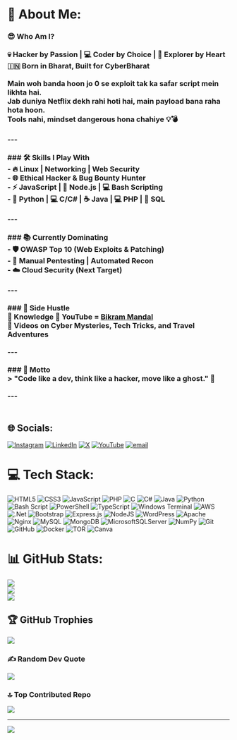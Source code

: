 # 💫 About Me:
### 😎 Who Am I?<br><br>💀 Hacker by Passion | 💻 Coder by Choice | 🎒 Explorer by Heart  <br>🇮🇳 Born in Bharat, Built for CyberBharat  <br><br>Main woh banda hoon jo **0** se **exploit** tak ka safar script mein likhta hai.  <br>Jab duniya Netflix dekh rahi hoti hai, main payload bana raha hota hoon.  <br>Tools nahi, **mindset** dangerous hona chahiye 💡💣  <br><br>---<br><br>### 🛠️ Skills I Play With<br>- 🔥 Linux | Networking | Web Security<br>- 🌐 Ethical Hacker & Bug Bounty Hunter<br>- ⚡ JavaScript | 🚀 Node.js | 💻 Bash Scripting<br>- 🐍 Python | 💻 C/C# | ☕ Java | 💻 PHP | 🐘 SQL<br><br>---<br><br>### 📚 Currently Dominating<br>- 🛡️ OWASP Top 10 (Web Exploits & Patching)<br>- 🧠 Manual Pentesting | Automated Recon<br>- ☁️ Cloud Security (Next Target)<br><br>---<br><br>### 🎥 Side Hustle<br>🧠 Knowledge 🔗 YouTube = [Bikram Mandal](https://www.youtube.com/@bikrammandal10101)  <br>🎥 Videos on **Cyber Mysteries**, **Tech Tricks**, and **Travel Adventures**<br><br>---<br><br>### 💬 Motto<br>> "Code like a dev, think like a hacker, move like a ghost." 👻<br><br>---<br><br>


## 🌐 Socials:
[![Instagram](https://img.shields.io/badge/Instagram-%23E4405F.svg?logo=Instagram&logoColor=white)](https://instagram.com/bikrammandal10101) [![LinkedIn](https://img.shields.io/badge/LinkedIn-%230077B5.svg?logo=linkedin&logoColor=white)](https://linkedin.com/in/bikrammandal10101) [![X](https://img.shields.io/badge/X-black.svg?logo=X&logoColor=white)](https://x.com/bikrammandal10101) [![YouTube](https://img.shields.io/badge/YouTube-%23FF0000.svg?logo=YouTube&logoColor=white)](https://youtube.com/@bikrammandal10101) [![email](https://img.shields.io/badge/Email-D14836?logo=gmail&logoColor=white)](mailto:bikrammandal10101@gmail.com) 

# 💻 Tech Stack:
![HTML5](https://img.shields.io/badge/html5-%23E34F26.svg?style=for-the-badge&logo=html5&logoColor=white) ![CSS3](https://img.shields.io/badge/css3-%231572B6.svg?style=for-the-badge&logo=css3&logoColor=white) ![JavaScript](https://img.shields.io/badge/javascript-%23323330.svg?style=for-the-badge&logo=javascript&logoColor=%23F7DF1E) ![PHP](https://img.shields.io/badge/php-%23777BB4.svg?style=for-the-badge&logo=php&logoColor=white) ![C](https://img.shields.io/badge/c-%2300599C.svg?style=for-the-badge&logo=c&logoColor=white) ![C#](https://img.shields.io/badge/c%23-%23239120.svg?style=for-the-badge&logo=csharp&logoColor=white) ![Java](https://img.shields.io/badge/java-%23ED8B00.svg?style=for-the-badge&logo=openjdk&logoColor=white) ![Python](https://img.shields.io/badge/python-3670A0?style=for-the-badge&logo=python&logoColor=ffdd54) ![Bash Script](https://img.shields.io/badge/bash_script-%23121011.svg?style=for-the-badge&logo=gnu-bash&logoColor=white) ![PowerShell](https://img.shields.io/badge/PowerShell-%235391FE.svg?style=for-the-badge&logo=powershell&logoColor=white) ![TypeScript](https://img.shields.io/badge/typescript-%23007ACC.svg?style=for-the-badge&logo=typescript&logoColor=white) ![Windows Terminal](https://img.shields.io/badge/Windows%20Terminal-%234D4D4D.svg?style=for-the-badge&logo=windows-terminal&logoColor=white) ![AWS](https://img.shields.io/badge/AWS-%23FF9900.svg?style=for-the-badge&logo=amazon-aws&logoColor=white) ![.Net](https://img.shields.io/badge/.NET-5C2D91?style=for-the-badge&logo=.net&logoColor=white) ![Bootstrap](https://img.shields.io/badge/bootstrap-%238511FA.svg?style=for-the-badge&logo=bootstrap&logoColor=white) ![Express.js](https://img.shields.io/badge/express.js-%23404d59.svg?style=for-the-badge&logo=express&logoColor=%2361DAFB) ![NodeJS](https://img.shields.io/badge/node.js-6DA55F?style=for-the-badge&logo=node.js&logoColor=white) ![WordPress](https://img.shields.io/badge/WordPress-%23117AC9.svg?style=for-the-badge&logo=WordPress&logoColor=white) ![Apache](https://img.shields.io/badge/apache-%23D42029.svg?style=for-the-badge&logo=apache&logoColor=white) ![Nginx](https://img.shields.io/badge/nginx-%23009639.svg?style=for-the-badge&logo=nginx&logoColor=white) ![MySQL](https://img.shields.io/badge/mysql-4479A1.svg?style=for-the-badge&logo=mysql&logoColor=white) ![MongoDB](https://img.shields.io/badge/MongoDB-%234ea94b.svg?style=for-the-badge&logo=mongodb&logoColor=white) ![MicrosoftSQLServer](https://img.shields.io/badge/Microsoft%20SQL%20Server-CC2927?style=for-the-badge&logo=microsoft%20sql%20server&logoColor=white) ![NumPy](https://img.shields.io/badge/numpy-%23013243.svg?style=for-the-badge&logo=numpy&logoColor=white) ![Git](https://img.shields.io/badge/git-%23F05033.svg?style=for-the-badge&logo=git&logoColor=white) ![GitHub](https://img.shields.io/badge/github-%23121011.svg?style=for-the-badge&logo=github&logoColor=white) ![Docker](https://img.shields.io/badge/docker-%230db7ed.svg?style=for-the-badge&logo=docker&logoColor=white) ![TOR](https://img.shields.io/badge/tor-%237E4798.svg?style=for-the-badge&logo=tor-project&logoColor=white) ![Canva](https://img.shields.io/badge/Canva-%2300C4CC.svg?style=for-the-badge&logo=Canva&logoColor=white) 
# 📊 GitHub Stats:
![](https://github-readme-stats.vercel.app/api?username=hackerspectre&theme=dark&hide_border=false&include_all_commits=false&count_private=false)<br/>
![](https://nirzak-streak-stats.vercel.app/?user=hackerspectre&theme=dark&hide_border=false)<br/>
![](https://github-readme-stats.vercel.app/api/top-langs/?username=hackerspectre&theme=dark&hide_border=false&include_all_commits=false&count_private=false&layout=compact)

## 🏆 GitHub Trophies
![](https://github-profile-trophy.vercel.app/?username=hackerspectre&theme=radical&no-frame=false&no-bg=true&margin-w=4)

### ✍️ Random Dev Quote
![](https://quotes-github-readme.vercel.app/api?type=horizontal&theme=radical)

### 🔝 Top Contributed Repo
![](https://github-contributor-stats.vercel.app/api?username=hackerspectre&limit=5&theme=dark&combine_all_yearly_contributions=true)

---
[![](https://visitcount.itsvg.in/api?id=hackerspectre&icon=0&color=0)](https://visitcount.itsvg.in)

<!-- Proudly created with GPRM ( https://gprm.itsvg.in ) -->
